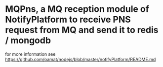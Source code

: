 # MQPns, a MQ reception module of NotifyPlatform to receive PNS request from MQ and send it to redis / mongodb

for more information see  https://github.com/oamat/nodejs/blob/master/notifyPlatform/README.md